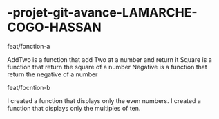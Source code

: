 # -projet-git-avance-LAMARCHE-COGO-HASSAN

feat/fonction-a

AddTwo is a function that add Two at a number and return it 
Square is a function that return the square of a number 
Negative is a function that return the negative of a number

feat/focntion-b 

I created a function that displays only the even numbers.
I created a function that displays only the multiples of ten.
